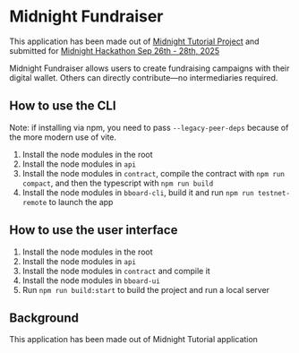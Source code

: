 # Midnight Fundraiser

This application has been made out of [Midnight Tutorial Project](https://github.com/midnightntwrk/example-bboard) and submitted for [Midnight Hackathon Sep 26th - 28th, 2025](https://midnight-hackathon.devpost.com/?_gl=1*nzxf3o*_gcl_au*MzUxMjQwMTE0LjE3NTYxNTY3OTQ.*_ga*MTI4OTMyNjEyNS4xNzU2MTU2Nzk0*_ga_0YHJK3Y10M*czE3NTg5OTkyNzAkbzE3JGcxJHQxNzU5MDAwNzE4JGo2MCRsMCRoMA..) 

Midnight Fundraiser allows users to create fundraising campaigns with their digital wallet. Others can directly contribute—no intermediaries required.

## How to use the CLI

Note: if installing via npm, you need to pass `--legacy-peer-deps` because of the more modern use of vite.

1. Install the node modules in the root
1. Install the node modules in `api`
1. Install the node modules in `contract`, compile the contract with `npm run compact`, and then the typescript with `npm run build`
1. Install the node modules in `bboard-cli`, build it and run `npm run testnet-remote` to launch the app

## How to use the user interface

1. Install the node modules in the root
1. Install the node modules in `api`
1. Install the node modules in `contract` and compile it
1. Install the node modules in `bboard-ui`
1. Run `npm run build:start` to build the project and run a local server

## Background 

This application has been made out of Midnight Tutorial application 
